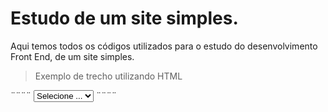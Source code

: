 # Estudo de um site simples.
Aqui temos todos os códigos utilizados para o estudo do desenvolvimento Front End, de um site simples.

>Exemplo de trecho utilizando HTML

¨¨¨¨
 <select>
                        <option value="0"> Selecione ...</option>
                        <option value="1"> HTML</option>
                        <option value="2"> CSS</option>
                        <option value="3"> Javascript</option>                    
                    </select>
 ¨¨¨¨                   
 
